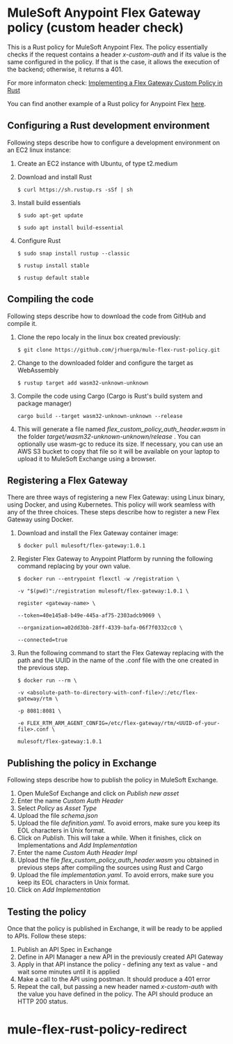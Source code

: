 # MuleSoft Anypoint Flex Gateway policy (custom header check)
This is a Rust policy for MuleSoft Anypoint Flex. The policy essentially checks if the request contains a header _x-custom-auth_ and if its value is the same configured in the policy. If that is the case, it allows the execution of the backend; otherwise, it returns a 401.

For more informaton check: [Implementing a Flex Gateway Custom Policy in Rust](https://docs.mulesoft.com/gateway/policies-custom-flex-implement-rust)

You can find another example of a Rust policy for Anypoint Flex [here](https://github.com/jrhuerga/mule-flex-data-masking).

## Configuring a Rust development environment

Following steps describe how to configure a development environment on an EC2 linux instance:

1. Create an EC2 instance with Ubuntu, of type t2.medium
2. Download and install Rust

    `$ curl https://sh.rustup.rs -sSf | sh`

3. Install build essentials

    `$ sudo apt-get update`

    `$ sudo apt install build-essential`

4. Configure Rust

    `$ sudo snap install rustup --classic`

    `$ rustup install stable`

    `$ rustup default stable`


## Compiling the code
Following steps describe how to download the code from GitHub and compile it.

1. Clone the repo localy in the linux box created previously:

    `$ git clone https://github.com/jrhuerga/mule-flex-rust-policy.git`

2. Change to the downloaded folder and configure the target as WebAssembly

    `$ rustup target add wasm32-unknown-unknown`

3. Compile the code using Cargo (Cargo is Rust's build system and package manager)

    `cargo build --target wasm32-unknown-unknown --release`

4. This will generate a file named _flex_custom_policy_auth_header.wasm_ in the folder _target/wasm32-unknown-unknown/release_ . You can optionally use wasm-gc to reduce its size. If necessary, you can use an AWS S3 bucket to copy that file so it will be available on your laptop to upload it to MuleSoft Exchange using a browser.




## Registering a Flex Gateway
There are three ways of registering a new Flex Gateway: using Linux binary, using Docker, and using Kubernetes. This policy will work seamless with any of the three choices. These steps describe how to register a new Flex Gateway using Docker.

1. Download and install the Flex Gateway container image:

    `$ docker pull mulesoft/flex-gateway:1.0.1`

2. Register Flex Gateway to Anypoint Platform by running the following command replacing <gateway-name> by your own value.

    `$ docker run --entrypoint flexctl -w /registration \`
    
    `-v "$(pwd)":/registration mulesoft/flex-gateway:1.0.1 \`
    
    `register <gateway-name> \`
    
    `--token=40e145a8-b49e-445a-af75-2303adcb9069 \`
    
    `--organization=a02dd3bb-28ff-4339-bafa-06f7f0332cc0 \`
    
    `--connected=true`

3. Run the following command to start the Flex Gateway replacing <absolute-path-to-directory-with-conf-file> with the path and the UUID in the name of the .conf file with the one created in the previous step.

    `$ docker run --rm \`

    `-v <absolute-path-to-directory-with-conf-file>/:/etc/flex-gateway/rtm \`

    `-p 8081:8081 \`

    `-e FLEX_RTM_ARM_AGENT_CONFIG=/etc/flex-gateway/rtm/<UUID-of-your-file>.conf \`

    `mulesoft/flex-gateway:1.0.1`




## Publishing the policy in Exchange
Following steps describe how to publish the policy in MuleSoft Exchange.

1. Open MuleSof Exchange and click on _Publish new asset_
1. Enter the name _Custom Auth Header_
1. Select _Policy_ as _Asset Type_
1. Upload the file _schema.json_
1. Upload the file _definition.yaml_. To avoid errors, make sure you keep its EOL characters in Unix format.
1. Click on _Publish_. This will take a while. When it finishes, click on Implementations and _Add Implementation_
1. Enter the name _Custom Auth Header Impl_
1. Upload the file _flex_custom_policy_auth_header.wasm_ you obtained in previous steps after compiling the sources using Rust and Cargo
1. Upload the file _implementation.yaml_. To avoid errors, make sure you keep its EOL characters in Unix format.
1. Click on _Add Implementation_
    

## Testing the policy
Once that the policy is published in Exchange, it will be ready to be applied to APIs. Follow these steps:

1. Publish an API Spec in Exchange
1. Define in API Manager a new API in the previously created API Gateway
1. Apply in that API instance the policy - defining any text as value - and wait some minutes until it is applied
1. Make a call to the API using postman. It should produce a 401 error
1. Repeat the call, but passing a new header named _x-custom-auth_ with the value you have defined in the policy. The API should produce an HTTP 200 status.


# mule-flex-rust-policy-redirect
